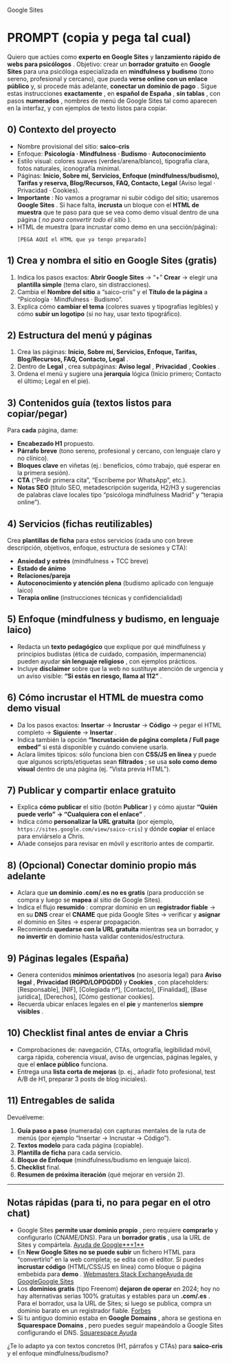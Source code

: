 Google Sites


# PROMPT (copia y pega tal cual)

Quiero que actúes como **experto en Google Sites** y  **lanzamiento rápido de webs para psicólogos** . Objetivo: crear un **borrador gratuito** en **Google Sites** para una psicóloga especializada en **mindfulness y budismo** (tono sereno, profesional y cercano), que pueda **verse online con un enlace público** y, si procede más adelante,  **conectar un dominio de pago** . Sigue estas instrucciones  **exactamente** , en  **español de España** ,  **sin tablas** , con pasos  **numerados** , nombres de menú de Google Sites tal como aparecen en la interfaz, y con ejemplos de texto listos para copiar.

## 0) Contexto del proyecto

* Nombre provisional del sitio: **saico-cris**
* Enfoque: **Psicología · Mindfulness · Budismo · Autoconocimiento**
* Estilo visual: colores suaves (verdes/arena/blanco), tipografía clara, fotos naturales, iconografía minimal.
* Páginas: **Inicio, Sobre mí, Servicios, Enfoque (mindfulness/budismo), Tarifas y reserva, Blog/Recursos, FAQ, Contacto, Legal** (Aviso legal · Privacidad · Cookies).
* **Importante** : No vamos a programar ni subir código del sitio; usaremos  **Google Sites** . Si hace falta, **incrusta** un bloque con el **HTML de muestra** que te paso para que se vea como demo visual dentro de una página ( *no para convertir todo el sitio* ).
* HTML de muestra (para incrustar como demo en una sección/página):
  <pre class="overflow-visible!" data-start="1859" data-end="1917"><div class="contain-inline-size rounded-2xl relative bg-token-sidebar-surface-primary"><div class="sticky top-9"><div class="absolute end-0 bottom-0 flex h-9 items-center pe-2"><div class="bg-token-bg-elevated-secondary text-token-text-secondary flex items-center gap-4 rounded-sm px-2 font-sans text-xs"></div></div></div><div class="overflow-y-auto p-4" dir="ltr"><code class="whitespace-pre! language-html"><span><span>[PEGA AQUÍ el HTML que ya tengo preparado]
  </span></span></code></div></div></pre>

## 1) Crea y nombra el sitio en Google Sites (gratis)

1. Indica los pasos exactos: **Abrir Google Sites** → “+” **Crear** → elegir una **plantilla simple** (tema claro, sin distracciones).
2. Cambia el **Nombre del sitio** a “saico-cris” y el **Título de la página** a “Psicología · Mindfulness · Budismo”.
3. Explica cómo **cambiar el tema** (colores suaves y tipografías legibles) y cómo **subir un logotipo** (si no hay, usar texto tipográfico).

## 2) Estructura del menú y páginas

1. Crea las páginas:  **Inicio, Sobre mí, Servicios, Enfoque, Tarifas, Blog/Recursos, FAQ, Contacto, Legal** .
2. Dentro de  **Legal** , crea subpáginas:  **Aviso legal** ,  **Privacidad** ,  **Cookies** .
3. Ordena el menú y sugiere una **jerarquía** lógica (Inicio primero; Contacto el último; Legal en el pie).

## 3) Contenidos guía (textos listos para copiar/pegar)

Para **cada** página, dame:

* **Encabezado H1** propuesto.
* **Párrafo breve** (tono sereno, profesional y cercano, con lenguaje claro y no clínico).
* **Bloques clave** en viñetas (ej.: beneficios, cómo trabajo, qué esperar en la primera sesión).
* **CTA** (“Pedir primera cita”, “Escríbeme por WhatsApp”, etc.).
* **Notas SEO** (título SEO, metadescripción sugerida, H2/H3 y sugerencias de palabras clave locales tipo “psicóloga mindfulness Madrid” y “terapia online”).

## 4) Servicios (fichas reutilizables)

Crea **plantillas de ficha** para estos servicios (cada uno con breve descripción, objetivos, enfoque, estructura de sesiones y CTA):

* **Ansiedad y estrés** (mindfulness + TCC breve)
* **Estado de ánimo**
* **Relaciones/pareja**
* **Autoconocimiento y atención plena** (budismo aplicado con lenguaje laico)
* **Terapia online** (instrucciones técnicas y confidencialidad)

## 5) Enfoque (mindfulness y budismo, en lenguaje laico)

* Redacta un **texto pedagógico** que explique por qué mindfulness y principios budistas (ética de cuidado, compasión, impermanencia) pueden ayudar  **sin lenguaje religioso** , con ejemplos prácticos.
* Incluye **disclaimer** sobre que la web no sustituye atención de urgencia y un aviso visible:  **“Si estás en riesgo, llama al 112”** .

## 6) Cómo incrustar el HTML de muestra como **demo visual**

* Da los pasos exactos: **Insertar** → **Incrustar** → **Código** → pegar el HTML completo → **Siguiente** →  **Insertar** .
* Indica también la opción **“Incrustación de página completa / Full page embed”** si está disponible y cuándo conviene usarla.
* Aclara límites típicos: sólo funciona bien con **CSS/JS en línea** y puede que algunos scripts/etiquetas sean  **filtrados** ; se usa **solo como demo visual** dentro de una página (ej. “Vista previa HTML”).

## 7) Publicar y compartir **enlace gratuito**

* Explica **cómo publicar** el sitio (botón  **Publicar** ) y cómo ajustar  **“Quién puede verlo” → “Cualquiera con el enlace”** .
* Indica cómo **personalizar la URL gratuita** (por ejemplo, `https://sites.google.com/view/saico-cris`) y dónde **copiar** el enlace para enviárselo a Chris.
* Añade consejos para revisar en móvil y escritorio antes de compartir.

## 8) (Opcional) Conectar **dominio propio** más adelante

* Aclara que **un dominio .com/.es no es gratis** (para producción se compra y luego se **mapea** al sitio de Google Sites).
* Indica el flujo  **resumido** : comprar dominio en un **registrador fiable** → en su **DNS** crear el **CNAME** que pida Google Sites → verificar y **asignar** el dominio en Sites → esperar propagación.
* Recomienda **quedarse con la URL gratuita** mientras sea un borrador, y **no invertir** en dominio hasta validar contenidos/estructura.

## 9) Páginas legales (España)

* Genera contenidos **mínimos orientativos** (no asesoría legal) para  **Aviso legal** , **Privacidad (RGPD/LOPDGDD)** y  **Cookies** , con placeholders: [Responsable], [NIF], [Colegiada nº], [Contacto], [Finalidad], [Base jurídica], [Derechos], [Cómo gestionar cookies].
* Recuerda ubicar enlaces legales en el **pie** y mantenerlos  **siempre visibles** .

## 10) Checklist final antes de enviar a Chris

* Comprobaciones de: navegación, CTAs, ortografía, legibilidad móvil, carga rápida, coherencia visual, aviso de urgencias, páginas legales, y que el **enlace público** funciona.
* Entrega una **lista corta de mejoras** (p. ej., añadir foto profesional, test A/B de H1, preparar 3 posts de blog iniciales).

## 11) Entregables de salida

Devuélveme:

1. **Guía paso a paso** (numerada) con capturas mentales de la ruta de menús (por ejemplo “Insertar → Incrustar → Código”).
2. **Textos modelo** para cada página (copiable).
3. **Plantilla de ficha** para cada servicio.
4. **Bloque de Enfoque** (mindfulness/budismo en lenguaje laico).
5. **Checklist** final.
6. **Resumen de próxima iteración** (qué mejorar en versión 2).

---

## Notas rápidas (para ti, no para pegar en el otro chat)

* Google Sites  **permite usar dominio propio** , pero requiere **comprarlo** y configurarlo (CNAME/DNS). Para un  **borrador gratis** , usa la URL de Sites y compártela. [Ayuda de Google**+1**](https://support.google.com/sites/answer/9068867?hl=en&utm_source=chatgpt.com)
* En **New Google Sites no se puede subir** un fichero HTML para “convertirlo” en la web completa; se edita con el editor. Sí puedes **incrustar código** (HTML/CSS/JS en línea) como bloque o página embebida para  **demo** . [Webmasters Stack Exchange](https://webmasters.stackexchange.com/questions/131984/how-to-upload-a-prepared-html-page-on-google-sites?utm_source=chatgpt.com)[Ayuda de Google](https://support.google.com/sites/answer/90569?hl=en&utm_source=chatgpt.com)[Google Sites](https://sites.google.com/view/how-to-with-new-sites/embeds/embed-with-htmljavascript?utm_source=chatgpt.com)
* Los **dominios gratis** (tipo Freenom) **dejaron de operar** en 2024; hoy no hay alternativas serias 100% gratuitas y estables para un  **.com/.es** . Para el borrador, usa la URL de Sites; si luego se publica, compra un dominio barato en un registrador fiable. [Forbes](https://www.forbes.com/advisor/business/free-domain-name/?utm_source=chatgpt.com)
* Si tu antiguo dominio estaba en  **Google Domains** , ahora se gestiona en  **Squarespace Domains** , pero puedes seguir mapeándolo a Google Sites configurando el DNS. [Squarespace Ayuda](https://support.squarespace.com/hc/en-us/articles/17131164996365-About-the-Google-Domains-migration-to-Squarespace?utm_source=chatgpt.com)

¿Te lo adapto ya con textos concretos (H1, párrafos y CTAs) para **saico-cris** y el enfoque mindfulness/budismo?
